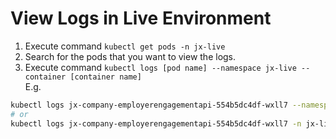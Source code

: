 # View Logs in Live Environment

1. Execute command `kubectl get pods -n jx-live`
2. Search for the pods that you want to view the logs.
3. Execute command `kubectl logs [pod name] --namespace jx-live --container [container name]` \
   E.g.

```sh
kubectl logs jx-company-employerengagementapi-554b5dc4df-wxll7 --namespace jx-live --container company-employerengagementapi
# or
kubectl logs jx-company-employerengagementapi-554b5dc4df-wxll7 -n jx-live -c company-employerengagementapi
```

